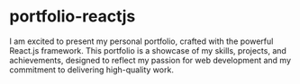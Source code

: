 # portfolio-reactjs
I am excited to present my personal portfolio, crafted with the powerful React.js framework. This portfolio is a showcase of my skills, projects, and achievements, designed to reflect my passion for web development and my commitment to delivering high-quality work.
